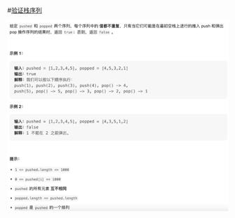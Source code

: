 #[验证栈序列](https://leetcode.cn/problems/validate-stack-sequences/)

<img src="./question.jpg" alt="验证栈序列"/>
